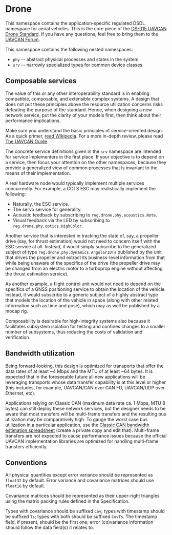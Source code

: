 # Drone

This namespace contains the application-specific regulated DSDL namespace for aerial vehicles.
This is the core piece of the [DS-015 UAVCAN Drone Standard](https://github.com/pixhawk/Pixhawk-Standards).
If you have any questions, feel free to bring them to the [UAVCAN Forum](https://forum.uavcan.org/c/sig/drone-sig/17).

This namespace contains the following nested namespaces:

- `phy` -- abstract physical processes and states in the system.
- `srv` -- narrowly specialized types for common device classes.

## Composable services

The value of this or any other interoperability standard is in enabling compatible, composable, and extensible
complex systems.
A design that does not put these principles above the resource utilization concerns risks defeating the purpose
of the standard.
Hence, when designing a new network service, put the clarity of your models first, then think about their performance
implications.

Make sure you understand the basic principles of service-oriented design.
As a quick primer, [read Wikipedia](https://en.wikipedia.org/wiki/Service-oriented_architecture).
For a more in-depth review, please read [The UAVCAN Guide](https://uavcan.org/guide).

The concrete service definitions given in the `srv` namespace are intended for service implementers
in the first place.
If your objective is to depend on a service, then focus your attention on the other namespaces,
because they provide a generalized view of common processes that is invariant to the means of their implementation.

A real hardware node would typically implement multiple services concurrently.
For example, a COTS ESC may realistically implement the following:

- Naturally, the ESC service.
- The servo service for generality.
- Acoustic feedback by subscribing to `reg.drone.phy.acoustics.Note`.
- Visual feedback via the LED by subscribing to `reg.drone.phy.optics.HighColor`.

Another service that is interested in tracking the state of, say, a propeller drive
(say, for thrust estimation) would not need to concern itself with the ESC service at all.
Instead, it would simply subscribe to the generalized subject of type
`reg.drone.phy.dynamics.Angular1DTs` published by the unit that drives the propeller
and extract its business-level information from that while being unaware of the specifics of the drive
(the propeller drive may be changed from an electric motor to a turboprop engine without affecting the
thrust estimation service).

As another example, a flight control unit would not need to depend on the specifics of a GNSS positioning
service to obtain the location of the vehicle.
Instead, it would subscribe to a generic subject of a highly abstract type that models the location of
the vehicle in space (along with other related information such as time and pose),
which may as well be published by a mocap rig.

Composability is desirable for high-integrity systems also because it facilitates subsystem isolation for
testing and confines changes to a smaller number of subsystems,
thus reducing the costs of validation and verification.

## Bandwidth utilization

Being forward-looking, this design is optimized for transports that offer
the data rates of at least ~4 Mbps and the MTU of at least ~64 bytes.
It is expected that in the foreseeable future all new applications will be leveraging transports whose
data transfer capability is at this level or higher
(this includes, for example, UAVCAN/CAN over CAN FD, UAVCAN/UDP over Ethernet, etc).

Applications relying on Classic CAN (maximum data rate ca. 1 Mbps, MTU 8 bytes) can still deploy these network services,
but the designer needs to be aware that most transfers will be multi-frame transfers and the resulting bus utilization
may be comparatively high.
To gauge the worst case bus utilization in a particular application, use the
[Classic CAN bandwidth estimation spreadsheet](https://docs.google.com/spreadsheets/d/1xSBcnnqbHBEZfFg4cqiS1weXHwX3X0MFWpW1WcEBIds/edit#gid=0)
(create a private copy and edit that).
Multi-frame transfers are not expected to cause performance issues because the official
UAVCAN implementation libraries are optimized for handling multi-frame transfers efficiently.

## Conventions

All physical quantities except error variance should be represented as `float32` by default.
Error variance and covariance matrices should use `float16` by default.

Covariance matrices should be represented as their upper-right triangles using the matrix packing rules
defined in the Specification.

Types with covariance should be suffixed `Cov`; types with timestamp should be suffixed `Ts`;
types with both should be suffixed `CovTs`.
The timestamp field, if present, should be the first one;
error (co)variance information should follow the data field(s) it relates to.
